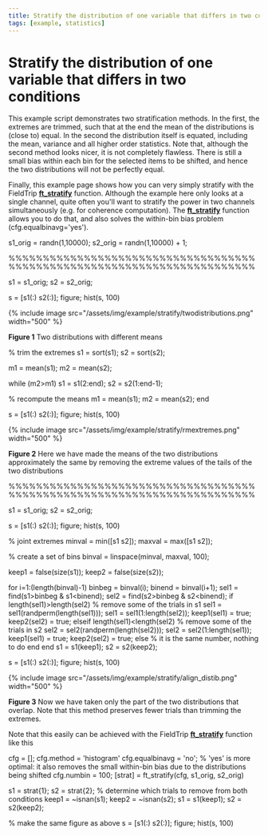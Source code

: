 ```yaml
---
title: Stratify the distribution of one variable that differs in two conditions
tags: [example, statistics]
---
```


# Stratify the distribution of one variable that differs in two conditions

This example script demonstrates two stratification methods. In the first, the extremes are trimmed, such that at the end the mean of the distributions is (close to) equal. In the second the distribution itself is equated, including the mean, variance and all higher order statistics. Note that, although the second method looks nicer, it is not completely flawless. There is still a small bias within each bin for the selected items to be shifted, and hence the two distributions will not be perfectly equal.

Finally, this example page shows how you can very simply stratify with the FieldTrip **[ft_stratify](/reference/ft_stratify)** function. Although the example here only looks at a single channel, quite often you'll want to stratify the power in two channels simultaneously (e.g. for coherence computation). The **[ft_stratify](/reference/ft_stratify)** function allows you to do that, and also solves the within-bin bias problem (cfg.equalbinavg='yes').

  
  
  s1_orig = randn(1,10000);
  s2_orig = randn(1,10000) + 1;
  
  
  
  %%%%%%%%%%%%%%%%%%%%%%%%%%%%%%%%%%%%%%%%%%%%%%%%%%%%%%%%%%%%%%%%%%%%%%%%
  
  s1 = s1_orig;
  s2 = s2_orig;
  
  s = [s1(:) s2(:)];
  figure; hist(s, 100)
  

{% include image src="/assets/img/example/stratify/twodistributions.png" width="500" %}

**Figure 1** Two distributions with different means

  
  % trim the extremes
  s1 = sort(s1);
  s2 = sort(s2);
  
  m1 = mean(s1);
  m2 = mean(s2);
  
  while (m2>m1)
   s1 = s1(2:end);
   s2 = s2(1:end-1);
  
   % recompute the means
   m1 = mean(s1);
   m2 = mean(s2);
  end
  
  s = [s1(:) s2(:)];
  figure; hist(s, 100)
  

{% include image src="/assets/img/example/stratify/rmextremes.png" width="500" %}

**Figure 2** Here we have made the means of the two distributions approximately the same by removing the extreme values of the tails of the two distributions

  
  
  %%%%%%%%%%%%%%%%%%%%%%%%%%%%%%%%%%%%%%%%%%%%%%%%%%%%%%%%%%%%%%%%%%%%%%%%
  
  s1 = s1_orig;
  s2 = s2_orig;
  
  s = [s1(:) s2(:)];
  figure; hist(s, 100)
  
  % joint extremes
  minval = min([s1 s2]);
  maxval = max([s1 s2]);
  
  % create a set of bins
  binval = linspace(minval, maxval, 100);
  
  keep1 = false(size(s1));
  keep2 = false(size(s2));
  
  for i=1:(length(binval)-1)
   binbeg = binval(i);
   binend = binval(i+1);
   sel1 = find(s1>binbeg & s1<binend);
   sel2 = find(s2>binbeg & s2<binend);
   if length(sel1)>length(sel2)
     % remove some of the trials in s1
     sel1 = sel1(randperm(length(sel1)));
     sel1 = sel1(1:length(sel2));
     keep1(sel1) = true;
     keep2(sel2) = true;
   elseif length(sel1)<length(sel2)
     % remove some of the trials in s2
     sel2 = sel2(randperm(length(sel2)));
     sel2 = sel2(1:length(sel1));
     keep1(sel1) = true;
     keep2(sel2) = true;
   else
     % it is the same number, nothing to do
   end
  end
  s1 = s1(keep1);
  s2 = s2(keep2);
  
  s = [s1(:) s2(:)];
  figure; hist(s, 100)
  

{% include image src="/assets/img/example/stratify/align_distib.png" width="500" %}

**Figure 3** Now we have taken only the part of the two distributions that overlap. Note that this method preserves fewer trials than trimming the extremes.

Note that this easily can be achieved with the FieldTrip **[ft_stratify](/reference/ft_stratify)** function like this

  
  cfg = [];
  cfg.method      = 'histogram'
  cfg.equalbinavg = 'no';  % 'yes' is more optimal: it also removes the small within-bin bias due to the distributions being shifted
  cfg.numbin      = 100;
  [strat] = ft_stratify(cfg, s1_orig, s2_orig)
  
  s1    = strat{1};
  s2    = strat{2};
  % determine which trials to remove from both conditions
  keep1 = ~isnan(s1);
  keep2 = ~isnan(s2);
  s1    = s1(keep1);
  s2    = s2(keep2);
  
  % make the same figure as above
  s = [s1(:) s2(:)];
  figure; hist(s, 100)

